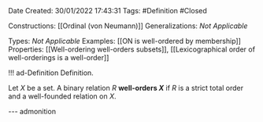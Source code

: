 <br />
<br />

Date Created: 30/01/2022 17:43:31
Tags: #Definition #Closed 

Constructions: [[Ordinal (von Neumann)]]
Generalizations: _Not Applicable_

Types: _Not Applicable_
Examples: [[ON is well-ordered by membership]]
Properties: [[Well-ordering well-orders subsets]], [[Lexicographical order of well-orderings is a well-order]]

!!! ad-Definition Definition.

Let $X$ be a set. A binary relation $R$ **well-orders $X$** if $R$ is a strict total order and a well-founded relation on $X$.

--- admonition
